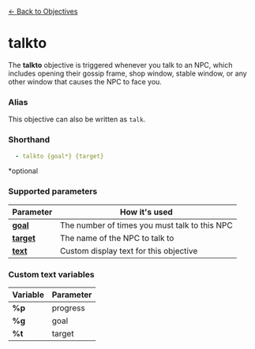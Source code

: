 [← Back to Objectives](index.md)

# talkto

The **talkto** objective is triggered whenever you talk to an NPC, which includes opening their gossip frame, shop window, stable window, or any other window that causes the NPC to face you.

### Alias

This objective can also be written as `talk`.

### Shorthand

```yaml
  - talkto {goal*} {target}
```

*optional

### Supported parameters

|Parameter|How it's used
|-|-
|**[goal](../parameters/goal.md)**|The number of times you must talk to this NPC
|**[target](../parameters/target.md)**|The name of the NPC to talk to
|**[text](../parameters/text.md)**|Custom display text for this objective

### Custom text variables

|Variable|Parameter
|-|-
|**%p**|progress
|**%g**|goal
|**%t**|target